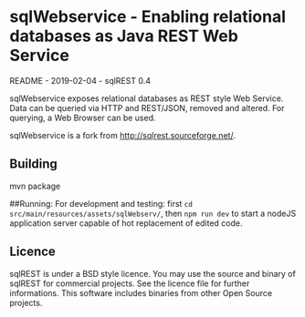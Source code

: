 # sqlWebservice - Enabling relational databases as Java REST Web Service

README - 2019-02-04 - sqlREST 0.4

sqlWebservice exposes relational databases as REST style Web Service. Data can be queried via HTTP and REST/JSON, removed and altered. For querying, a Web Browser can be used.


sqlWebservice is a fork from http://sqlrest.sourceforge.net/.

## Building
   mvn package

##Running:
For development and testing: first `cd src/main/resources/assets/sqlWebserv/`, then `npm run dev` to start a nodeJS application server capable of hot replacement of edited code. 


## Licence

sqlREST is under a BSD style licence. You may use the source and binary of sqlREST for commercial projects. See the licence file for further informations.
This software includes binaries from other Open Source projects.